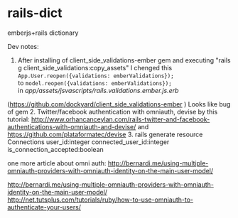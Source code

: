 rails-dict
==========

emberjs+rails dictionary


Dev notes:  
1. After installing of  client_side_validations-ember gem and executing "rails g client_side_validations:copy_assets"  I chenged
this   
 `App.User.reopen({validations: emberValidations});`   
to
 `model.reopen({validations: emberValidations});`    
in *app/assets/jsvascripts/rails.validations.ember.js.erb*

 (https://github.com/dockyard/client_side_validations-ember )
Looks like bug of gem
2. Twitter/facebook authentication with omniauth, devise  by this tutorial:
 http://www.orhancanceylan.com/rails-twitter-and-facebook-authentications-with-omniauth-and-devise/
 and
 https://github.com/plataformatec/devise
3. rails generate resource Connections user_id:integer connected_user_id:integer is_connection_accepted:boolean

 one more article about omni auth: http://bernardi.me/using-multiple-omniauth-providers-with-omniauth-identity-on-the-main-user-model/

http://bernardi.me/using-multiple-omniauth-providers-with-omniauth-identity-on-the-main-user-model/
 http://net.tutsplus.com/tutorials/ruby/how-to-use-omniauth-to-authenticate-your-users/

